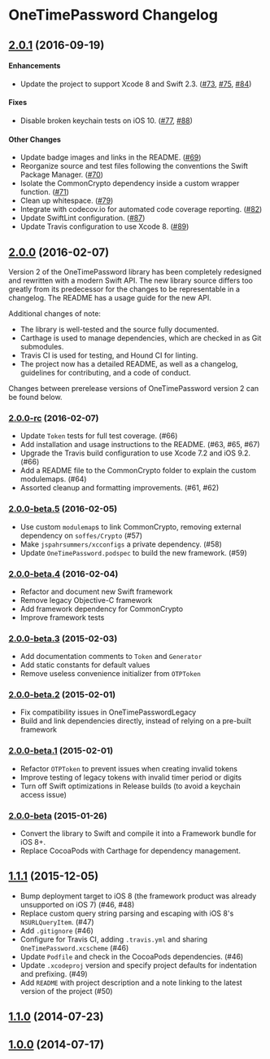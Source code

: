 # OneTimePassword Changelog

<!--## [In development][master]-->

## [2.0.1][] (2016-09-19)
#### Enhancements
- Update the project to support Xcode 8 and Swift 2.3. ([#73](https://github.com/mattrubin/OneTimePassword/pull/73), [#75](https://github.com/mattrubin/OneTimePassword/pull/75), [#84](https://github.com/mattrubin/OneTimePassword/pull/84))

#### Fixes
- Disable broken keychain tests on iOS 10. ([#77](https://github.com/mattrubin/OneTimePassword/pull/77), [#88](https://github.com/mattrubin/OneTimePassword/pull/88))

#### Other Changes
- Update badge images and links in the README. ([#69](https://github.com/mattrubin/OneTimePassword/pull/69))
- Reorganize source and test files following the conventions the Swift Package Manager. ([#70](https://github.com/mattrubin/OneTimePassword/pull/70))
- Isolate the CommonCrypto dependency inside a custom wrapper function. ([#71](https://github.com/mattrubin/OneTimePassword/pull/71))
- Clean up whitespace. ([#79](https://github.com/mattrubin/OneTimePassword/pull/79))
- Integrate with codecov.io for automated code coverage reporting. ([#82](https://github.com/mattrubin/OneTimePassword/pull/82))
- Update SwiftLint configuration. ([#87](https://github.com/mattrubin/OneTimePassword/pull/87))
- Update Travis configuration to use Xcode 8. ([#89](https://github.com/mattrubin/OneTimePassword/pull/89))


## [2.0.0][] (2016-02-07)

Version 2 of the OneTimePassword library has been completely redesigned and rewritten with a modern Swift API. The new library source differs too greatly from its predecessor for the changes to be representable in a changelog. The README has a usage guide for the new API.

Additional changes of note:
- The library is well-tested and the source fully documented.
- Carthage is used to manage dependencies, which are checked in as Git submodules.
- Travis CI is used for testing, and Hound CI for linting.
- The project now has a detailed README, as well as a changelog, guidelines for contributing, and a code of conduct.

Changes between prerelease versions of OneTimePassword version 2 can be found below.

### [2.0.0-rc][] (2016-02-07)
- Update `Token` tests for full test coverage. (#66)
- Add installation and usage instructions to the README. (#63, #65, #67)
- Upgrade the Travis build configuration to use Xcode 7.2 and iOS 9.2. (#66)
- Add a README file to the CommonCrypto folder to explain the custom modulemaps. (#64)
- Assorted cleanup and formatting improvements. (#61, #62)

### [2.0.0-beta.5][] (2016-02-05)
- Use custom `modulemap`s to link CommonCrypto, removing external dependency on `soffes/Crypto` (#57)
- Make `jspahrsummers/xcconfigs` a private dependency. (#58)
- Update `OneTimePassword.podspec` to build the new framework. (#59) 

### [2.0.0-beta.4][] (2016-02-04)
- Refactor and document new Swift framework
- Remove legacy Objective-C framework
- Add framework dependency for CommonCrypto
- Improve framework tests

### [2.0.0-beta.3][] (2015-02-03)
- Add documentation comments to `Token` and `Generator`
- Add static constants for default values
- Remove useless convenience initializer from `OTPToken`

### [2.0.0-beta.2][] (2015-02-01)
- Fix compatibility issues in OneTimePasswordLegacy
- Build and link dependencies directly, instead of relying on a pre-built framework

### [2.0.0-beta.1][] (2015-02-01)
- Refactor `OTPToken` to prevent issues when creating invalid tokens
- Improve testing of legacy tokens with invalid timer period or digits
- Turn off Swift optimizations in Release builds (to avoid a keychain access issue)

### [2.0.0-beta][] (2015-01-26)
- Convert the library to Swift and compile it into a Framework bundle for iOS 8+.
- Replace CocoaPods with Carthage for dependency management.

## [1.1.1][] (2015-12-05)
- Bump deployment target to iOS 8 (the framework product was already unsupported on iOS 7) (#46, #48)
- Replace custom query string parsing and escaping with iOS 8's `NSURLQueryItem`. (#47)
- Add `.gitignore` (#46)
- Configure for Travis CI, adding `.travis.yml` and sharing `OneTimePassword.xcscheme` (#46)
- Update `Podfile` and check in the CocoaPods dependencies. (#46)
- Update `.xcodeproj` version and specify project defaults for indentation and prefixing. (#49)
- Add `README` with project description and a note linking to the latest version of the project (#50)

## [1.1.0][] (2014-07-23)

## [1.0.0][] (2014-07-17)

[master]: https://github.com/mattrubin/OneTimePassword/compare/2.0.1...master

[2.0.1]: https://github.com/mattrubin/OneTimePassword/compare/2.0.0...2.0.1
[2.0.0]: https://github.com/mattrubin/OneTimePassword/compare/1.1.0...2.0.0
[2.0.0-rc]: https://github.com/mattrubin/OneTimePassword/compare/2.0.0-beta.5...2.0.0
[2.0.0-beta.5]: https://github.com/mattrubin/OneTimePassword/compare/2.0.0-beta.4...2.0.0-beta.5
[2.0.0-beta.4]: https://github.com/mattrubin/OneTimePassword/compare/2.0.0-beta.3...2.0.0-beta.4
[2.0.0-beta.3]: https://github.com/mattrubin/OneTimePassword/compare/2.0.0-beta.2...2.0.0-beta.3
[2.0.0-beta.2]: https://github.com/mattrubin/OneTimePassword/compare/2.0.0-beta.1...2.0.0-beta.2
[2.0.0-beta.1]: https://github.com/mattrubin/OneTimePassword/compare/2.0.0-beta...2.0.0-beta.1
[2.0.0-beta]: https://github.com/mattrubin/OneTimePassword/compare/1.1.1...2.0.0-beta
[1.1.1]: https://github.com/mattrubin/OneTimePassword/compare/1.1.0...1.1.1
[1.1.0]: https://github.com/mattrubin/OneTimePassword/compare/1.0.0...1.1.0
[1.0.0]: https://github.com/mattrubin/OneTimePassword/tree/1.0.0
